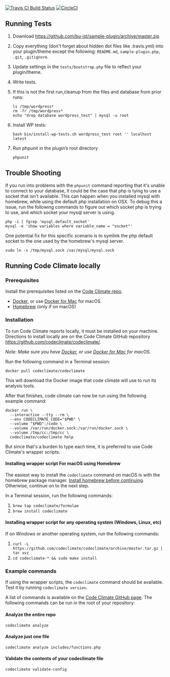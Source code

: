 [![Travis CI Build Status](https://travis-ci.org/bu-ist/sample-plugin.svg?branch=master)](https://travis-ci.org/bu-ist/sample-plugin)
[![CircleCI](https://circleci.com/gh/bu-ist/sample-plugin.svg?style=shield)](https://circleci.com/gh/bu-ist/sample-plugin)
## Running Tests
1. Download https://github.com/bu-ist/sample-plugin/archive/master.zip
2. Copy everything (don't forget about hidden dot files like .travis.yml) into your plugin/theme except the following:  `README.md`, `sample-plugin.php`, `.git`, `.gitignore`.
3. Update settings in the `tests/bootstrap.php` file to reflect your plugin/theme.
4. Write tests.
5. If this is not the first run,cleanup from the files and database from prior runs:
	```
    ls /tmp/wordpress*
    rm -fr /tmp/wordpress*
    echo "drop database wordpress_test" | mysql -u root
	```

6. Install WP tests:
	```
    bash bin/install-wp-tests.sh wordpress_test root '' localhost latest
	```

7. Run phpunit in the plugin’s root directory

	```
    phpunit
	```

## Trouble Shooting

If you run into problems with the `phpunit` command reporting that it's unable to connect to your database, it could be the case that php is tying to use a socket that isn't available. This can happen when you installed mysql with homebrew, while using the default php installation on OSX. To debug this a issue, run the following commands to figure out which socket php is trying to use, and which socket your mysql server is using.

```
php -i | fgrep 'mysql.default_socket'
mysql -e 'show variables where variable_name = "socket"'
```

One potential fix for this specific scenario is to symlink the php default socket to the one used by the homebrew's mysql server.

```
sudo ln -s /tmp/mysql.sock /var/mysql/mysql.sock
```

## Running Code Climate locally

### Prerequisites

Install the prerequisites listed on the [Code Climate repo](https://github.com/codeclimate/codeclimate/#prerequisites).

- [Docker](https://www.docker.com/), or use [Docker for Mac](https://docs.docker.com/docker-for-mac/) for macOS.
- [Homebrew](https://brew.sh/) (only if on macOS)

### Installation

To run Code Climate reports locally, it must be installed on your machine.
Directions to install locally are on the Code Climate GitHub repository
https://github.com/codeclimate/codeclimate/.

_Note: Make sure you have [Docker](https://www.docker.com/), or use [Docker for Mac](https://docs.docker.com/docker-for-mac/) for macOS._

Run the following command in a Terminal session:
```
docker pull codeclimate/codeclimate
```

This will download the Docker image that code climate will use to run its
analysis tools.

After that finishes, code climate can now be run using the following example
command:
```
docker run \
  --interactive --tty --rm \
  --env CODECLIMATE_CODE="$PWD" \
  --volume "$PWD":/code \
  --volume /var/run/docker.sock:/var/run/docker.sock \
  --volume /tmp/cc:/tmp/cc \
  codeclimate/codeclimate help
  ```

  But since that's a burden to type each time, it is preferred to use Code
  Climate's wrapper scripts.


#### Installing wrapper script For macOS using Homebrew
The easiest way to install the `codeclimate` command on macOS is with the homebrew
package manager. [Install homebrew before continuing](https://brew.sh/).
Otherwise, continue on to the next step.

In a Terminal session, run the following commands:

1. `brew tap codeclimate/formulae`
1. `brew install codeclimate`

#### Installing wrapper script for any operating system (Windows, Linux, etc)

If on Windows or another operating system, run the following commands:

1. `curl -L https://github.com/codeclimate/codeclimate/archive/master.tar.gz | tar xvz`
1. `cd codeclimate-* && sudo make install`

### Example commands

If using the wrapper scripts, the `codeclimate` command should be available.
Test it by running `codeclimate version`.

A list of commands is available on the [Code Climate GitHub page](https://github.com/codeclimate/codeclimate/#commands).
The following commands can be run in the root of your repository:

#### Analyze the entire repo

```
codeclimate analyze
```

#### Analyze just one file

```
codeclimate analyze includes/functions.php
```

#### Validate the contents of your codeclimate file

```
codeclimate validate-config
```
